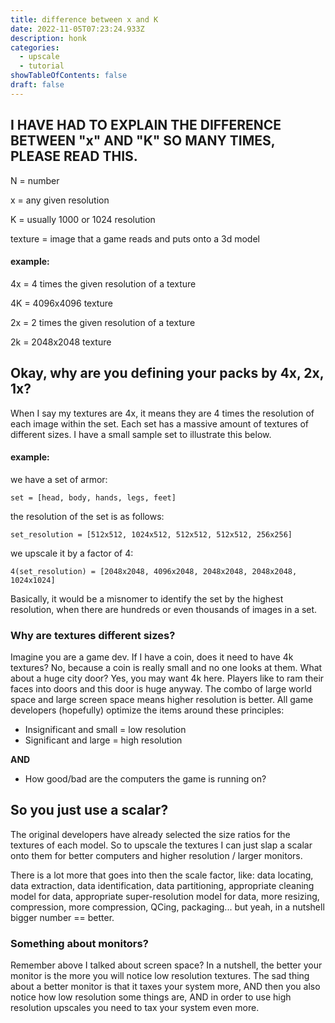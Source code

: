 ```yaml
---
title: difference between x and K
date: 2022-11-05T07:23:24.933Z
description: honk
categories:
  - upscale
  - tutorial
showTableOfContents: false
draft: false
---
```

## I HAVE HAD TO EXPLAIN THE DIFFERENCE BETWEEN "x" AND "K" SO MANY TIMES, PLEASE READ THIS.

N = number


x = any given resolution


K = usually 1000 or 1024 resolution


texture = image that a game reads and puts onto a 3d model

#### example:

4x = 4 times the given resolution of a texture


4K = 4096x4096 texture



2x = 2 times the given resolution of a texture


2k = 2048x2048 texture

## Okay, why are you defining your packs by 4x, 2x, 1x?

When I say my textures are 4x, it means they are 4 times the resolution of each image within the set. Each set has a massive amount of textures of different sizes. I have a small sample set to illustrate this below.

#### example:

we have a set of armor:


`set = [head, body, hands, legs, feet]`


the resolution of the set is as follows:


`set_resolution = [512x512, 1024x512, 512x512, 512x512, 256x256]`


we upscale it by a factor of 4:


`4(set_resolution) = [2048x2048, 4096x2048, 2048x2048, 2048x2048, 1024x1024]`


Basically, it would be a misnomer to identify the set by the highest resolution, when there are hundreds or even thousands of images in a set.

### Why are textures different sizes?

Imagine you are a game dev. If I have a coin, does it need to have 4k textures? No, because a coin is really small and no one looks at them. What about a huge city door? Yes, you may want 4k here. Players like to ram their faces into doors and this door is huge anyway. The combo of large world space and large screen space means higher resolution is better. All game developers (hopefully) optimize the items around these principles:

* Insignificant and small = low resolution 
* Significant and large = high resolution

**AND**

* How good/bad are the computers the game is running on?

## So you just use a scalar?

The original developers have already selected the size ratios for the textures of each model. So to upscale the textures I can just slap a scalar onto them for better computers and higher resolution / larger monitors. 

There is a lot more that goes into then the scale factor, like:
data locating, data extraction, data identification, data partitioning, appropriate cleaning model for data, appropriate super-resolution model for data, more resizing, compression, more compression, QCing, packaging...
but yeah, in a nutshell bigger number == better.

### Something about monitors?

Remember above I talked about screen space? In a nutshell, the better your monitor is the more you will notice low resolution textures. The sad thing about a better monitor is that it taxes your system more, AND then you also notice how low resolution some things are, AND in order to use high resolution upscales you need to tax your system even more.